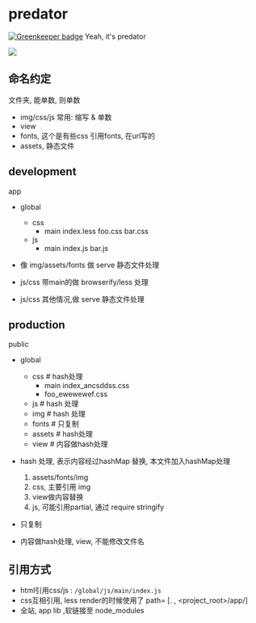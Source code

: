 # predator

[![Greenkeeper badge](https://badges.greenkeeper.io/magicdawn/predator-demo.svg)](https://greenkeeper.io/)
Yeah, it's predator

![](http://cdn.list25.com/wp-content/uploads/2013/04/5-predator-b-drone-mq-9-reaper_tn.jpg)


## 命名约定

文件夹, 能单数, 则单数
- img/css/js 常用: 缩写 & 单数
- view 
- fonts, 这个是有些css 引用fonts, 在url写的
- assets, 静态文件

## development

app
  - global
    - css
      - main
        index.less
      foo.css
      bar.css
    - js
      - main
        index.js
      bar.js

- 像 img/assets/fonts 做 serve 静态文件处理
- js/css 带main的做 browserify/less 处理
- js/css 其他情况,做 serve 静态文件处理

## production

public
  - global
    - css # hash处理
      - main
        index_ancsddss.css
      - foo_ewewewef.css
    - js # hash 处理
    - img # hash 处理
    - fonts # 只复制
    - assets # hash处理
    - view # 内容做hash处理

- hash 处理, 表示内容经过hashMap 替换, 本文件加入hashMap处理
    1. assets/fonts/img
    2. css, 主要引用 img
    3. view做内容替换
    3. js, 可能引用partial, 通过 require stringify
- 只复制
- 内容做hash处理, view, 不能修改文件名

## 引用方式

- html引用css/js : `/global/js/main/index.js`
- css互相引用, less render的时候使用了 path= [. , <project_root>/app/]
- 全站, app lib ,软链接至 node_modules